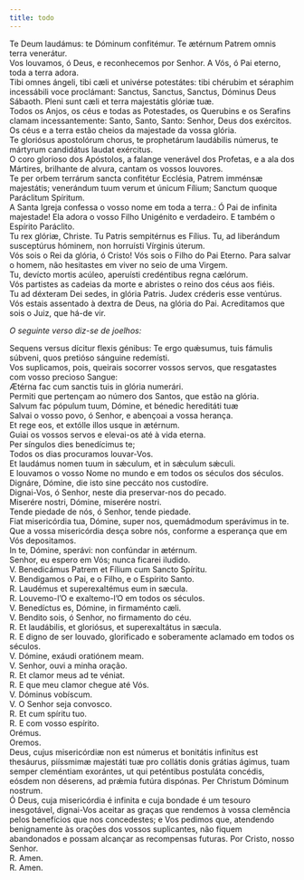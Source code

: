 ```yaml
---
title: todo
---
```

<div class="container-fluid">
<div class="row">
<div class="dropcap text-justify">
Te Deum laudámus: te Dóminum confitémur. Te ætérnum Patrem omnis terra venerátur.
</div>
<div class="dropcap text-justify">
Vos louvamos, ó Deus, e reconhecemos por Senhor. A Vós, ó Pai eterno, toda a terra adora.
</div>
<div class="text-justify">
Tibi omnes ángeli, tibi cæli et univérse potestátes: tibi chérubim et séraphim incessábili voce proclámant: Sanctus, Sanctus, Sanctus, Dóminus Deus Sábaoth. Pleni sunt cæli et terra majestátis glóriæ tuæ.
</div>
<div class="text-justify">
Todos os Anjos, os céus e todas as Potestades, os Querubins e os Serafins clamam incessantemente: Santo, Santo, Santo: Senhor, Deus dos exércitos. Os céus e a terra estão cheios da majestade da vossa glória.
</div>
<div class="text-justify">
Te gloriósus apostolórum chorus, te prophetárum laudábilis númerus, te mártyrum candidátus laudat exércitus.
</div>
<div class="text-justify">
O coro glorioso dos Apóstolos, a falange venerável dos Profetas, e a ala dos Mártires, brilhante de alvura, cantam os vossos louvores.
</div>
<div class="text-justify">
Te per orbem terrárum sancta confitétur Ecclésia, Patrem imménsæ majestátis; venerándum tuum verum et únicum Fílium; Sanctum quoque Paráclitum Spíritum.
</div>
<div class="text-justify">
A Santa Igreja confessa o vosso nome em toda a terra.: Ó Pai de infinita majestade! Ela adora o vosso Filho Unigénito e verdadeiro. E também o Espírito Paráclito.
</div>
<div class="text-justify">
Tu rex glóriæ, Christe. Tu Patris sempitérnus es Fílius. Tu, ad liberándum susceptúrus hóminem, non horruísti Vírginis úterum.
</div>
<div class="text-justify">
Vós sois o Rei da glória, ó Cristo! Vós sois o Filho do Pai Eterno. Para salvar o homem, não hesitastes em viver no seio de uma Virgem.
</div>
<div class="text-justify">
Tu, devícto mortis acúleo, aperuísti credéntibus regna cælórum.
</div>
<div class="text-justify">
Vós partistes as cadeias da morte e abristes o reino dos céus aos fiéis.
</div>
<div class="text-justify">
Tu ad déxteram Dei sedes, in glória Patris. Judex créderis esse ventúrus.
</div>
<div class="text-justify">
Vós estais assentado à dextra de Deus, na glória do Pai. Acreditamos que sois o Juiz, que há-de vir.
</div>
</div>
</div>

<em>O seguinte verso diz-se de joelhos:</em>

<div class="container-fluid">
<div class="row">
<div class="text-justify">
Sequens versus dícitur flexis génibus: Te ergo quǽsumus, tuis fámulis súbveni, quos pretióso sánguine redemísti.
</div>
<div class="text-justify">
Vos suplicamos, pois, queirais socorrer vossos servos, que resgatastes com vosso precioso Sangue:
</div>
<div class="text-justify">
Ætérna fac cum sanctis tuis in glória numerári.
</div>
<div class="text-justify">
Permiti que pertençam ao número dos Santos, que estão na glória.
</div>
<div class="text-justify">
Salvum fac pópulum tuum, Dómine, et bénedic hereditáti tuæ
</div>
<div class="text-justify">
Salvai o vosso povo, ó Senhor, e abençoai a vossa herança.
</div>
<div class="text-justify">
Et rege eos, et extólle illos usque in ætérnum.
</div>
<div class="text-justify">
Guiai os vossos servos e elevai-os até à vida eterna.
</div>
<div class="text-justify">
Per síngulos dies benedícimus te;
</div>
<div class="text-justify">
Todos os dias procuramos louvar-Vos.
</div>
<div class="text-justify">
Et laudámus nomen tuum in sǽculum, et in sǽculum sǽculi.
</div>
<div class="text-justify">
E louvamos o vosso Nome no mundo e em todos os séculos dos séculos.
</div>
<div class="text-justify">
Dignáre, Dómine, die isto sine peccáto nos custodíre.
</div>
<div class="text-justify">
Dignai-Vos, ó Senhor, neste dia preservar-nos do pecado.
</div>
<div class="text-justify">
Miserére nostri, Dómine, miserére nostri.
</div>
<div class="text-justify">
Tende piedade de nós, ó Senhor, tende piedade.
</div>
<div class="text-justify">
Fiat misericórdia tua, Dómine, super nos, quemádmodum sperávimus in te.
</div>
<div class="text-justify">
Que a vossa misericórdia desça sobre nós, conforme a esperança que em Vós depositamos.
</div>
<div class="text-justify">
In te, Dómine, sperávi: non confúndar in ætérnum.
</div>
<div class="text-justify">
Senhor, eu espero em Vós; nunca ficarei iludido.
</div>
<div class="text-justify">
V. Benedicámus Patrem et Fílium cum Sancto Spíritu.
</div>
<div class="text-justify">
V. Bendigamos o Pai, e o Filho, e o Espírito Santo.
</div>
<div class="text-justify">
<span class="text-danger">R.</span> Laudémus et superexaltémus eum in sæcula.
</div>
<div class="text-justify">
<span class="text-danger">R.</span> Louvemo-l’O e exaltemo-l’O em todos os séculos.
</div>
<div class="text-justify">
V. Benedíctus es, Dómine, in firmaménto cæli.
</div>
<div class="text-justify">
V. Bendito sois, ó Senhor, no firmamento do céu.
</div>
<div class="text-justify">
<span class="text-danger">R.</span> Et laudábilis, et gloriósus, et superexaltátus in sæcula.
</div>
<div class="text-justify">
<span class="text-danger">R.</span> E digno de ser louvado, glorificado e soberamente aclamado em todos os séculos.
</div>
<div class="text-justify">
V. Dómine, exáudi oratiónem meam.
</div>
<div class="text-justify">
V. Senhor, ouvi a minha oração.
</div>
<div class="text-justify">
<span class="text-danger">R.</span> Et clamor meus ad te véniat.
</div>
<div class="text-justify">
<span class="text-danger">R.</span> E que meu clamor chegue até Vós.
</div>
<div class="text-justify">
V. Dóminus vobíscum.
</div>
<div class="text-justify">
V. O Senhor seja convosco.
</div>
<div class="text-justify">
<span class="text-danger">R.</span> Et cum spíritu tuo.
</div>
<div class="text-justify">
<span class="text-danger">R.</span> E com vosso espírito.
</div>
<div class="text-danger text-center"> Orémus. </div>
<div class="text-danger text-center"> Oremos. </div>
<div class="dropcap text-justify">
Deus, cujus misericórdiæ non est númerus et bonitátis infinítus est thesáurus, piíssmimæ majestáti tuæ pro collátis donis grátias ágimus, tuam semper cleméntiam exorántes, ut qui peténtibus postuláta concédis, eósdem non déserens, ad prǽmia futúra dispónas. Per Christum Dóminum nostrum.
</div>
<div class="dropcap text-justify">
Ó Deus, cuja misericórdia é infinita e cuja bondade é um tesouro inesgotável, dignai-Vos aceitar as graças que rendemos à vossa clemência pelos benefícios que nos concedestes; e Vos pedimos que, atendendo benignamente às orações dos vossos suplicantes, não fiquem abandonados e possam alcançar as recompensas futuras. Por Cristo, nosso Senhor.
</div>
<div class="text-justify">
<span class="text-danger">R.</span> Amen.
</div>
<div class="text-justify">
<span class="text-danger">R.</span> Amen.
</div>
</div>
</div>
